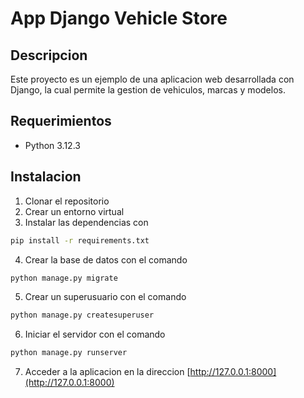 # App Django Vehicle Store

## Descripcion

Este proyecto es un ejemplo de una aplicacion web desarrollada con Django, la cual permite la gestion de vehiculos, marcas y modelos.

## Requerimientos

- Python 3.12.3

## Instalacion

1. Clonar el repositorio
2. Crear un entorno virtual
3. Instalar las dependencias con 

``` bash
pip install -r requirements.txt
```

4. Crear la base de datos con el comando

``` bash
python manage.py migrate
```

5. Crear un superusuario con el comando

``` bash
python manage.py createsuperuser
```

6. Iniciar el servidor con el comando

``` bash
python manage.py runserver
```

7. Acceder a la aplicacion en la direccion [http://127.0.0.1:8000](http://127.0.0.1:8000)


